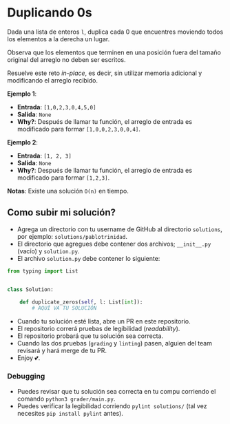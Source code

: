 # Duplicando 0s

Dada una lista de enteros `l`, duplica cada 0 que encuentres moviendo
todos los elementos a la derecha un lugar.

Observa que los elementos que terminen en una posición fuera del tamaño
original del arreglo no deben ser escritos.

Resuelve este reto *in-place*, es decir, sin utilizar memoria adicional
y modificando el arreglo recibido.

**Ejemplo 1**:
 * **Entrada**: `[1,0,2,3,0,4,5,0]`
 * **Salida**: `None`
 * **Why?**: Después de llamar tu función, el arreglo de entrada es modificado
   para formar `[1,0,0,2,3,0,0,4]`.

**Ejemplo 2**:
 * **Entrada**: `[1, 2, 3]`
 * **Salida**: `None`
 * **Why?**: Después de llamar tu función, el arreglo de entrada es modificado
   para formar `[1,2,3]`.

**Notas**: Existe una solución `O(n)` en tiempo.

## Como subir mi solución?

* Agrega un directorio con tu username de GitHub al directorio `solutions`, por ejemplo: `solutions/pablotrinidad`.
* El directorio que agregues debe contener dos archivos; `__init__.py` (vacío) y `solution.py`.
* El archivo `solution.py` debe contener lo siguiente:

```python
from typing import List


class Solution:

    def duplicate_zeros(self, l: List[int]):
        # AQUÍ VA TU SOLUCIÓN
```

* Cuando tu solución esté lista, abre un PR en este repositorio.
* El repositorio correrá pruebas de legibilidad (*readability*).
* El repositorio probará que tu solución sea correcta.
* Cuando las dos pruebas (`grading` y `linting`) pasen, alguien del team revisará y hará merge de tu PR.
* Enjoy 💕.

### Debugging

* Puedes revisar que tu solución sea correcta en tu compu corriendo el comando `python3 grader/main.py`.
* Puedes verificar la legibilidad corriendo `pylint solutions/` (tal vez necesites
`pip install pylint` antes).